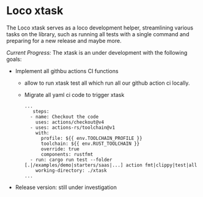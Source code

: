# Loco xtask

The Loco xtask serves as a loco development helper, streamlining various tasks on the library, such as running all tests with a single command and preparing for a new release and maybe more.

_Current Progress:_
The xtask is an under development with the following goals:

- Implement all githbu actions CI functions

  - allow to run xtask test all which run all our github action ci locally.
  - Migrate all yaml ci code to trigger xtask

    ```
    ...
       steps:
      - name: Checkout the code
        uses: actions/checkout@v4
      - uses: actions-rs/toolchain@v1
        with:
          profile: ${{ env.TOOLCHAIN_PROFILE }}
          toolchain: ${{ env.RUST_TOOLCHAIN }}
          override: true
          components: rustfmt
      - run: cargo run test --folder [.|/examples/demo|starters/saas|...] action fmt|clippy|test|all
        working-directory: ./xtask
    ...

    ```

- Release version: still under investigation
